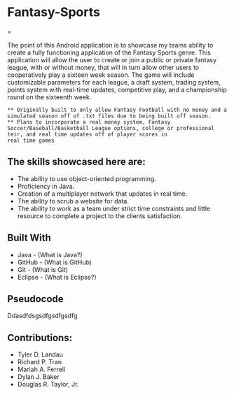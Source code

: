 # Fantasy-Sports
=

The point of this Android application is to showcase my teams ability to create a fully functioning application of the Fantasy Sports genre. This application will allow the user to create or join a public or private fantasy league, with or without money, that will in turn allow other users to cooperatively play a sixteen week season. The game will include customizable parameters for each league, a draft system, trading system, points system with real-time updates, competitive play, and a championship round on the sixteenth week.

    ** Originally built to only allow Fantasy Football with no money and a simulated season off of .txt files due to being built off season.
    ** Plans to incorporate a real money system, Fantasy Soccer/Baseball/Basketball League options, college or professional teir, and real time updates off of player scores in
    real time games

The skills showcased here are:
-
  * The ability to use object-oriented programming.
  * Proficiency in Java.
  * Creation of a multiplayer network that updates in real time.
  * The ability to scrub a website for data.
  * The ability to work as a team under strict time constraints and little resource to complete a project to the clients satisfaction.

Built With
-
  * Java - (What is Java?)
  * GitHub - (What is GitHub)
  * Git - (What is Git)
  * Eclipse - (What is Eclipse?)

Pseudocode
-
Ddasdfdsgsdfgsdfgsdfg

Contributions:
-
  * Tyler D. Landau
  * Richard P. Tran
  * Mariah A. Ferrell
  * Dylan J. Baker
  * Douglas R. Taylor, Jr.

